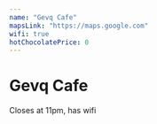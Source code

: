 ```yaml
---
name: "Gevq Cafe"
mapsLink: "https://maps.google.com"
wifi: true
hotChocolatePrice: 0
---
```


# Gevq Cafe

Closes at 11pm, has wifi 